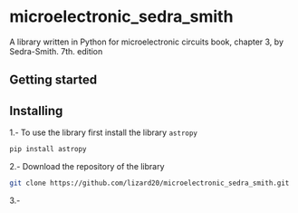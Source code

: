 # microelectronic_sedra_smith
A library written in Python for microelectronic circuits book, chapter 3, by Sedra-Smith. 7th. edition


## Getting started
## Installing
1.- To use the library first install the library `astropy`
```bash
pip install astropy 
```
2.- Download the repository of the library
```bash
git clone https://github.com/lizard20/microelectronic_sedra_smith.git
```
3.-

